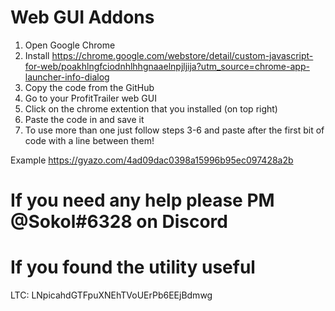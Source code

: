 # Web GUI Addons
1. Open Google Chrome
2. Install https://chrome.google.com/webstore/detail/custom-javascript-for-web/poakhlngfciodnhlhhgnaaelnpjljija?utm_source=chrome-app-launcher-info-dialog
3. Copy the code from the GitHub
4. Go to your ProfitTrailer web GUI
5. Click on the chrome extention that you installed (on top right)
6. Paste the code in and save it
7. To use more than one just follow steps 3-6 and paste after the first bit of code with a line between them!

Example https://gyazo.com/4ad09dac0398a15996b95ec097428a2b

# If you need any help please PM @Sokol#6328 on Discord

# If you found the utility useful

LTC: LNpicahdGTFpuXNEhTVoUErPb6EEjBdmwg
